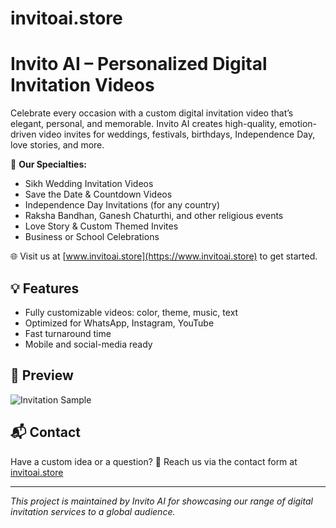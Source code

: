 # invitoai.store
# Invito AI – Personalized Digital Invitation Videos

Celebrate every occasion with a custom digital invitation video that’s elegant, personal, and memorable. Invito AI creates high-quality, emotion-driven video invites for weddings, festivals, birthdays, Independence Day, love stories, and more.

🎥 **Our Specialties:**
- Sikh Wedding Invitation Videos
- Save the Date & Countdown Videos
- Independence Day Invitations (for any country)
- Raksha Bandhan, Ganesh Chaturthi, and other religious events
- Love Story & Custom Themed Invites
- Business or School Celebrations

🌐 Visit us at [www.invitoai.store](https://www.invitoai.store) to get started.

## 💡 Features
- Fully customizable videos: color, theme, music, text
- Optimized for WhatsApp, Instagram, YouTube
- Fast turnaround time
- Mobile and social-media ready

## 📸 Preview
![Invitation Sample](assets/invitation-sample.jpg)

## 📬 Contact
Have a custom idea or a question?
📩 Reach us via the contact form at [invitoai.store](https://www.invitoai.store)

---

_This project is maintained by Invito AI for showcasing our range of digital invitation services to a global audience._
